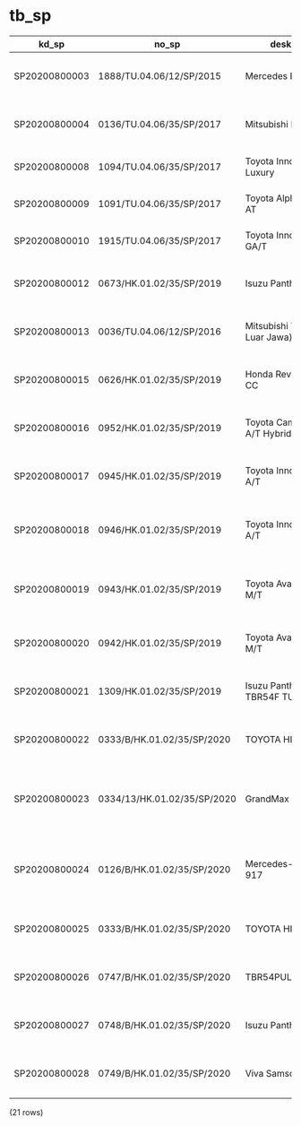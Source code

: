 tb_sp
=====

|     kd_sp     |            no_sp            |            deskripsi             |               uraian                |                          keterangan                          |  tgl  |  harga   | jml | satuan | rekanan | status | kd_aktifitas_rkap |
|---------------|-----------------------------|----------------------------------|-------------------------------------|--------------------------------------------------------------|-------|----------|-----|--------|---------|--------|-------------------|
| SP20200800003 | 1888/TU.04.06/12/SP/2015    | Mercedes Benz                    | Sewa Kendaraan Bus                  | Dipergunakan untuk Opersaional Transport                     | 42430 | 43000000 | 6   | Unit   | GSG     | Aktif  | RD20201000019     |
| SP20200800004 | 0136/TU.04.06/35/SP/2017    | Mitsubishi L300                  | Sewa Kendaraan Pick up              | Dipergunakan untuk Opersaional Unit Kerja                    | 42826 | 6190000  | 1   | Unit   | GSG     | Aktif  | RD20201000022     |
| SP20200800008 | 1094/TU.04.06/35/SP/2017    | Toyota Innova G AT Luxury        | Sewa Kendaraan Station              | Dipergunakan untuk Tamu Perushaan                            | 42979 | 9850000  | 5   | Unit   | YPG     | Aktif  | RD20201000021     |
| SP20200800009 | 1091/TU.04.06/35/SP/2017    | Toyota Alphard 2.5 G AT          | Sewa Kendaraan Station              | Dipergunakan untuk Tamu Perusahaan                           | 42979 | 27920000 | 2   | Unit   | YPG     | Aktif  | RD20201000021     |
| SP20200800010 | 1915/TU.04.06/35/SP/2017    | Toyota Innova 2.0 GA/T           | Sewa Kendaraan Station              | Dipergunakan untuk Tamu Perusahaan                           | 43101 | 9800000  | 10  | Unit   | GSG     | Aktif  | RD20201000021     |
| SP20200800012 | 0673/HK.01.02/35/SP/2019    | Isuzu Panther                    | Sewa Kendaraan Pick up              | Dipergunakan untuk Opersaional Unit Kerja                    | 43101 | 6300000  | 2   | Unit   | GSG     | Aktif  | RD20201000021     |
| SP20200800013 | 0036/TU.04.06/12/SP/2016    | Mitsubishi Triton (SS Luar Jawa) | Sewa Kendaraan Pick Up              | Dipergunakan untuk Operasianal SS Luar Jawa                  | 43556 | 8275000  | 4   | Unit   | GSG     | Aktif  | RD20201000022     |
| SP20200800015 | 0626/HK.01.02/35/SP/2019    | Honda Revo CW/110 CC             | Sewa Kendaraan Sepeda Motor         | Dipergunakan untuk Opersional Unit Kerja                     | 43586 | 5700000  | 1   | Unit   | GSG     | Aktif  | RD20201000021     |
| SP20200800016 | 0952/HK.01.02/35/SP/2019    | Toyota Camry 2.5 L A/T Hybrid    | Sewa Kendaraan Sedan                | Dipergunakan untuk Opersaional Unit Kerja                    | 43586 | 850000   | 142 | Unit   | K3PG    | Aktif  | RD20201000020     |
| SP20200800017 | 0945/HK.01.02/35/SP/2019    | Toyota Innova 2.0 G A/T          | Sewa Kendaraan Station              | Dipergunakan untuk Operasional Direksi                       | 43678 | 21975000 | 6   | Unit   | YPG     | Aktif  | RD20201000018     |
| SP20200800018 | 0946/HK.01.02/35/SP/2019    | Toyota Innova 2.0 G A/T          | Sewa Kendaraan Station              | Dipergunakan untuk Operasional & Tamu Perusahaan             | 43709 | 10430000 | 12  | Unit   | YPG     | Aktif  | RD20201000021     |
| SP20200800019 | 0943/HK.01.02/35/SP/2019    | Toyota Avanza G 1.5 M/T          | Sewa Kendaraan Station              | Dipergunakan untuk Operasional & Tamu Perusahaan             | 43709 | 10430000 | 5   | Unit   | TRAC    | Aktif  | RD20201000021     |
| SP20200800020 | 0942/HK.01.02/35/SP/2019    | Toyota Avanza G 1.5 M/T          | Sewa Kendaraan Station              | Dipergunakan untuk Operasional Perusahaan                    | 43709 | 7370000  | 11  | Unit   | TRAC    | Aktif  | RD20201000021     |
| SP20200800021 | 1309/HK.01.02/35/SP/2019    | Isuzu Panther TBR54F TURBO LS    | Sewa Kendaraan Pick up              | Dipergunakan untuk Operasional Unit Kerja                    | 43709 | 7370000  | 27  | Unit   | YPG     | Aktif  | RD20201000021     |
| SP20200800022 | 0333/B/HK.01.02/35/SP/2020  | TOYOTA HILUX 2.4 E               | Sewa Kendaraan Pick up              | Dipergunakan untuk Operasional Unit Kerja                    | 43709 | 8690000  | 2   | Unit   | GSG     | Aktif  | RD20201000021     |
| SP20200800023 | 0334/13/HK.01.02/35/SP/2020 | GrandMax S402RV                  | Sewa Kendaraan Station              | Dipergunakan untuk operasional kendaraan promosi (uji tanah) | 43952 | 13812000 | 3   | Unit   | YPG     | Aktif  | RD20201000021     |
| SP20200800024 | 0126/B/HK.01.02/35/SP/2020  | Mercedes-Benz OF 917             | Sewa Kendaraan Bus                  | Dipergunakan untuk operasional kendaraan promosi (uji tanah) | 43952 | 6350000  | 5   | Unit   | YPG     | Aktif  | RD20201000021     |
| SP20200800025 | 0333/B/HK.01.02/35/SP/2020  | TOYOTA HILUX 2.4 E               | Sewa Kendaraan Pick up              | Dipergunakan untuk kegiatan operasional                      | 43952 | 28845000 | 1   | Unit   | GSG     | Aktif  | RD20201000019     |
| SP20200800026 | 0747/B/HK.01.02/35/SP/2020  | TBR54PULCTP/SE25                 | Sewa Kendaraan Pick up              | Dipergunakan untuk Opersaional Unit Kerja                    | 44075 | 8395000  | 30  | Unit   | YPG     | Aktif  | RD20201000022     |
| SP20200800027 | 0748/B/HK.01.02/35/SP/2020  | Isuzu Panther                    | Sewa Kendaraan Pick up              | Dipergunakan untuk Opersaional Unit Kerja                    | 44105 | 8395000  | 60  | Unit   | GSG     | Aktif  | RD20201000022     |
| SP20200800028 | 0749/B/HK.01.02/35/SP/2020  | Viva Samson                      | Sewa Kendaraan Sepeda Motor/Gerobak | Dipergunakan untuk Opersaional Unit Kerja                    | 44105 | 2040000  | 35  | Unit   | K3PG    | Aktif  | RD20201000020     |
(21 rows)


